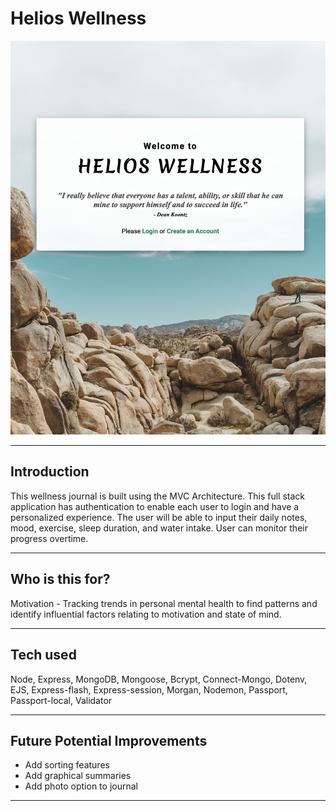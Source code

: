 # Helios Wellness

<a href="https://virtual-book-club-app.herokuapp.com" target="_blank"><img src="https://github.com/laurasimsdev/laurasimsdev/raw/main/img/image1.png" /></a>

---

## Introduction

This wellness journal is built using the MVC Architecture. This full stack application has authentication to enable each user to login and have a personalized experience. The user will be able to input their daily notes, mood, exercise, sleep duration, and water intake. User can monitor their progress overtime.

---

## Who is this for?

Motivation - Tracking trends in personal mental health to find patterns and identify influential factors relating to motivation and state of mind.

---

## Tech used

Node, Express, MongoDB, Mongoose, Bcrypt, Connect-Mongo, Dotenv, EJS, Express-flash, Express-session, Morgan, Nodemon, Passport, Passport-local, Validator

---

## Future Potential Improvements

- Add sorting features
- Add graphical summaries
- Add photo option to journal

---
